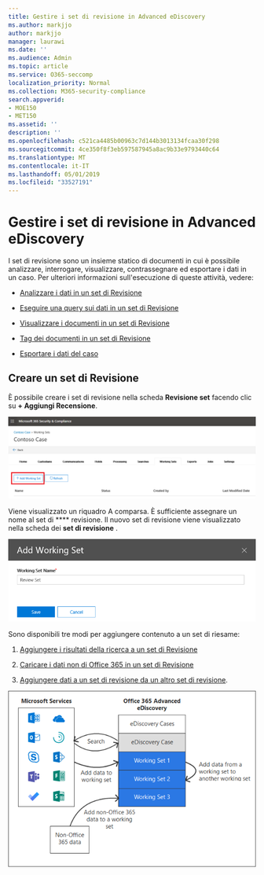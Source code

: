 ```yaml
---
title: Gestire i set di revisione in Advanced eDiscovery
ms.author: markjjo
author: markjjo
manager: laurawi
ms.date: ''
ms.audience: Admin
ms.topic: article
ms.service: O365-seccomp
localization_priority: Normal
ms.collection: M365-security-compliance
search.appverid:
- MOE150
- MET150
ms.assetid: ''
description: ''
ms.openlocfilehash: c521ca4485b00963c7d144b3013134fcaa30f298
ms.sourcegitcommit: 4ce350f8f3eb597587945a8ac9b33e9793440c64
ms.translationtype: MT
ms.contentlocale: it-IT
ms.lasthandoff: 05/01/2019
ms.locfileid: "33527191"
---
```

# <a name="manage-review-sets-in-advanced-ediscovery"></a>Gestire i set di revisione in Advanced eDiscovery

I set di revisione sono un insieme statico di documenti in cui è possibile analizzare, interrogare, visualizzare, contrassegnare ed esportare i dati in un caso. Per ulteriori informazioni sull'esecuzione di queste attività, vedere:

- [Analizzare i dati in un set di Revisione](analyzing-data-in-review-set.md)

- [Eseguire una query sui dati in un set di Revisione](review-set-search.md)

- [Visualizzare i documenti in un set di Revisione](view-documents-in-review-set.md)

- [Tag dei documenti in un set di Revisione](tagging-documents.md)

- [Esportare i dati del caso](exporting-data-ediscover20.md)

## <a name="create-a-review-set"></a>Creare un set di Revisione

È possibile creare i set di revisione nella scheda **Revisione set** facendo clic su **+ Aggiungi Recensione**.

![Aggiungere un set di Revisione](../media/f45c51d9-585d-47d1-b7fb-0288715e0b6a.png)

Viene visualizzato un riquadro A comparsa.  È sufficiente assegnare un nome al set di **** revisione.  Il nuovo set di revisione viene visualizzato nella scheda dei **set di revisione** .

![Aggiungere il riquadro a comparsa del set di Revisione](../media/5e5c99f8-42ca-4c2f-960f-f1a5709569d1.png)

Sono disponibili tre modi per aggiungere contenuto a un set di riesame:

1. [Aggiungere i risultati della ricerca a un set di Revisione](add-data-to-review-set.md)

2. [Caricare i dati non di Office 365 in un set di Revisione](load-non-office365-data.md)

3. [Aggiungere dati a un set di revisione da un altro set di revisione](add-data-to-review-set-from-another-review-set.md).

![set di Revisione](../media/1f1f4efd-c03b-4255-bc3d-df358e56549c.png)
